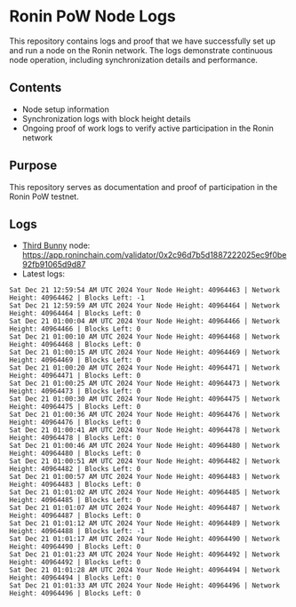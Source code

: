 # Ronin PoW Node Logs

This repository contains logs and proof that we have successfully set up and run a node on the Ronin network. The logs demonstrate continuous node operation, including synchronization details and performance.

## Contents

- Node setup information
- Synchronization logs with block height details
- Ongoing proof of work logs to verify active participation in the Ronin network

## Purpose

This repository serves as documentation and proof of participation in the Ronin PoW testnet.

## Logs

- [Third Bunny](https://thirdbunny.xyz/) node: https://app.roninchain.com/validator/0x2c96d7b5d1887222025ec9f0be92fb91065d9d87
- Latest logs:
```
Sat Dec 21 12:59:54 AM UTC 2024 Your Node Height: 40964463 | Network Height: 40964462 | Blocks Left: -1
Sat Dec 21 12:59:59 AM UTC 2024 Your Node Height: 40964464 | Network Height: 40964464 | Blocks Left: 0
Sat Dec 21 01:00:04 AM UTC 2024 Your Node Height: 40964466 | Network Height: 40964466 | Blocks Left: 0
Sat Dec 21 01:00:10 AM UTC 2024 Your Node Height: 40964468 | Network Height: 40964468 | Blocks Left: 0
Sat Dec 21 01:00:15 AM UTC 2024 Your Node Height: 40964469 | Network Height: 40964469 | Blocks Left: 0
Sat Dec 21 01:00:20 AM UTC 2024 Your Node Height: 40964471 | Network Height: 40964471 | Blocks Left: 0
Sat Dec 21 01:00:25 AM UTC 2024 Your Node Height: 40964473 | Network Height: 40964473 | Blocks Left: 0
Sat Dec 21 01:00:30 AM UTC 2024 Your Node Height: 40964475 | Network Height: 40964475 | Blocks Left: 0
Sat Dec 21 01:00:36 AM UTC 2024 Your Node Height: 40964476 | Network Height: 40964476 | Blocks Left: 0
Sat Dec 21 01:00:41 AM UTC 2024 Your Node Height: 40964478 | Network Height: 40964478 | Blocks Left: 0
Sat Dec 21 01:00:46 AM UTC 2024 Your Node Height: 40964480 | Network Height: 40964480 | Blocks Left: 0
Sat Dec 21 01:00:51 AM UTC 2024 Your Node Height: 40964482 | Network Height: 40964482 | Blocks Left: 0
Sat Dec 21 01:00:57 AM UTC 2024 Your Node Height: 40964483 | Network Height: 40964483 | Blocks Left: 0
Sat Dec 21 01:01:02 AM UTC 2024 Your Node Height: 40964485 | Network Height: 40964485 | Blocks Left: 0
Sat Dec 21 01:01:07 AM UTC 2024 Your Node Height: 40964487 | Network Height: 40964487 | Blocks Left: 0
Sat Dec 21 01:01:12 AM UTC 2024 Your Node Height: 40964489 | Network Height: 40964488 | Blocks Left: -1
Sat Dec 21 01:01:17 AM UTC 2024 Your Node Height: 40964490 | Network Height: 40964490 | Blocks Left: 0
Sat Dec 21 01:01:23 AM UTC 2024 Your Node Height: 40964492 | Network Height: 40964492 | Blocks Left: 0
Sat Dec 21 01:01:28 AM UTC 2024 Your Node Height: 40964494 | Network Height: 40964494 | Blocks Left: 0
Sat Dec 21 01:01:33 AM UTC 2024 Your Node Height: 40964496 | Network Height: 40964496 | Blocks Left: 0
```
